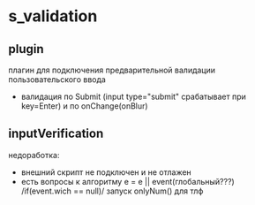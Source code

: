 # s_validation
## plugin
плагин для подключения предварительной валидации пользовательского ввода
 - валидация по Submit (input type="submit" срабатывает при key=Enter) и по onChange(onBlur) 
## inputVerification
недоработка:
- внешний скрипт не подключен и не отлажен
- есть вопросы к алгоритму e = e || event(глобальный???) /if(event.wich == null)/ запуск onlyNum() для тлф

